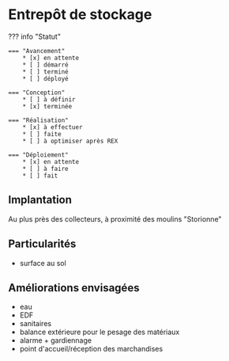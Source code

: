 # Entrepôt de stockage

??? info "Statut"

    === "Avancement"
        * [x] en attente
        * [ ] démarré
        * [ ] terminé
        * [ ] déployé

    === "Conception"
        * [ ] à définir
        * [x] terminée

    === "Réalisation"
        * [x] à effectuer
        * [ ] faite
        * [ ] à optimiser après REX

    === "Déploiement"
        * [x] en attente
        * [ ] à faire
        * [ ] fait


## Implantation

Au plus près des collecteurs, à proximité des moulins "Storionne"

## Particularités

- surface au sol 


## Améliorations envisagées

- eau
- EDF
- sanitaires
- balance extérieure pour le pesage des matériaux
- alarme + gardiennage
- point d'accueil/réception des marchandises
